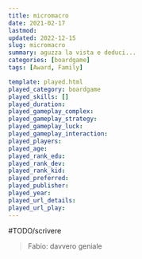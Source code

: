 ```yaml
---
title: micromacro
date: 2021-02-17
lastmod: 
updated: 2022-12-15
slug: micromacro
summary: aguzza la vista e deduci...
categories: [boardgame]
tags: [Award, Family]

template: played.html
played_category: boardgame
played_skills: []
played_duration: 
played_gameplay_complex: 
played_gameplay_strategy: 
played_gameplay_luck: 
played_gameplay_interaction: 
played_players: 
played_age: 
played_rank_edu: 
played_rank_dev: 
played_rank_kid: 
played_preferred: 
played_publisher: 
played_year: 
played_url_details: 
played_url_play: 
---
```


#TODO/scrivere 

> Fabio: davvero geniale
